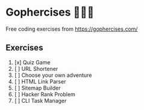 # Gophercises 👩🏻‍💻

Free coding exercises from https://gophercises.com/

## Exercises

1. [x] Quiz Game
2. [ ] URL Shortener
3. [ ] Choose your own adventure
4. [ ] HTML Link Parser
5. [ ] Sitemap Builder
6. [ ] Hacker Rank Problem
7. [ ] CLI Task Manager
